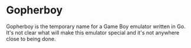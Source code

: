 # Gopherboy

Gopherboy is the temporary name for a Game Boy emulator written in Go. It's not
clear what will make this emulator special and it's not anywhere close to being
done.
